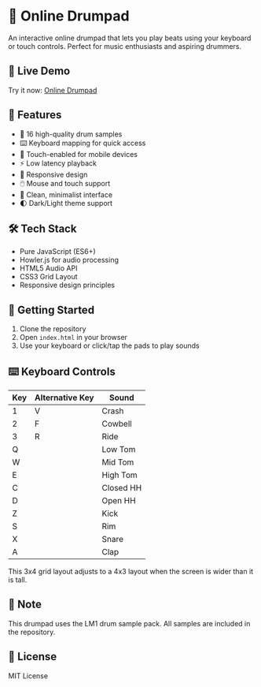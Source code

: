 # 🥁 Online Drumpad

An interactive online drumpad that lets you play beats using your keyboard or touch controls. Perfect for music enthusiasts and aspiring drummers.</p>

## 🔗 Live Demo

Try it now: [Online Drumpad](https://danielmroczek.github.io/drumpad/)

## 🎯 Features

- 🎵 16 high-quality drum samples
- ⌨️ Keyboard mapping for quick access
- 📱 Touch-enabled for mobile devices
- ⚡ Low latency playback
- 📱 Responsive design
- 🖱️ Mouse and touch support
- 🎨 Clean, minimalist interface
- 🌓 Dark/Light theme support

## 🛠️ Tech Stack

- Pure JavaScript (ES6+)
- Howler.js for audio processing
- HTML5 Audio API
- CSS3 Grid Layout
- Responsive design principles

## 🚀 Getting Started

1. Clone the repository
2. Open `index.html` in your browser
3. Use your keyboard or click/tap the pads to play sounds

## ⌨️ Keyboard Controls

| Key         | Alternative Key | Sound     |
|-------------|----------------|-----------|
| 1           | V             | Crash     |
| 2           | F             | Cowbell   |
| 3           | R             | Ride      |
| Q           |               | Low Tom   |
| W           |               | Mid Tom   |
| E           |               | High Tom  |
| C           |               | Closed HH |
| D           |               | Open HH   |
| Z           |               | Kick      |
| S           |               | Rim       |
| X           |               | Snare     |
| A           |               | Clap      |

This 3x4 grid layout adjusts to a 4x3 layout when the screen is wider than it is tall.

## 📝 Note

This drumpad uses the LM1 drum sample pack. All samples are included in the repository.

## 📄 License

MIT License

